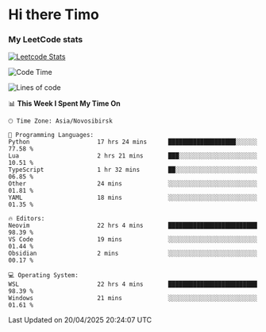 # Hi there Timo
### My LeetCode stats
[![Leetcode Stats](https://leetcard.jacoblin.cool/przdtl?border=0&radius=20&ext=heatmap&theme=nord)](https://leetcode.com/przdtl)

<!--START_SECTION:waka-->
![Code Time](http://img.shields.io/badge/Code%20Time-777%20hrs%2017%20mins-blue)

![Lines of code](https://img.shields.io/badge/From%20Hello%20World%20I%27ve%20Written-84.0%20thousand%20lines%20of%20code-blue)

📊 **This Week I Spent My Time On** 

```text
🕑︎ Time Zone: Asia/Novosibirsk

💬 Programming Languages: 
Python                   17 hrs 24 mins      ███████████████████░░░░░░   77.58 % 
Lua                      2 hrs 21 mins       ███░░░░░░░░░░░░░░░░░░░░░░   10.51 % 
TypeScript               1 hr 32 mins        ██░░░░░░░░░░░░░░░░░░░░░░░   06.85 % 
Other                    24 mins             ░░░░░░░░░░░░░░░░░░░░░░░░░   01.81 % 
YAML                     18 mins             ░░░░░░░░░░░░░░░░░░░░░░░░░   01.35 % 

🔥 Editors: 
Neovim                   22 hrs 4 mins       █████████████████████████   98.39 % 
VS Code                  19 mins             ░░░░░░░░░░░░░░░░░░░░░░░░░   01.44 % 
Obsidian                 2 mins              ░░░░░░░░░░░░░░░░░░░░░░░░░   00.17 % 

💻 Operating System: 
WSL                      22 hrs 4 mins       █████████████████████████   98.39 % 
Windows                  21 mins             ░░░░░░░░░░░░░░░░░░░░░░░░░   01.61 % 
```


 Last Updated on 20/04/2025 20:24:07 UTC
<!--END_SECTION:waka-->
